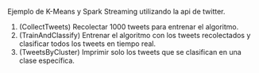 Ejemplo de K-Means y Spark Streaming utilizando la api de twitter.

1. (CollectTweets) Recolectar 1000 tweets para entrenar el algoritmo.
2. (TrainAndClassify) Entrenar el algoritmo con los tweets recolectados y clasificar todos los tweets en tiempo real.
3. (TweetsByCluster) Imprimir solo los tweets que se clasifican en una clase específica.
